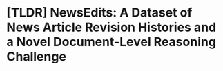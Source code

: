 # [TLDR] NewsEdits: A Dataset of News Article Revision Histories and a Novel Document-Level Reasoning Challenge 
